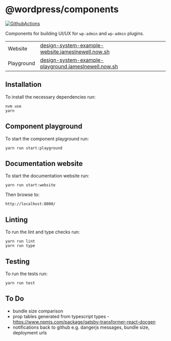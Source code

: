 # @wordpress/components

[![GithubActions](https://github.com/Automattic/wordpress-components/workflows/CI/badge.svg)](https://github.com/Automattic/wordpress-components/actions)

Components for building UI/UX for `wp-admin` and `wp-admin` plugins.

|            |                                                                                                                       |
| ---------- | --------------------------------------------------------------------------------------------------------------------- |
| Website    | [design-system-example-website.jameslnewell.now.sh](https://design-system-example-website.jameslnewell.now.sh/)       |
| Playground | [design-system-example-playground.jameslnewell.now.sh](https://design-system-example-playground.jameslnewell.now.sh/) |

## Installation

To install the necessary dependencies run:

```
nvm use
yarn
```

## Component playground

To start the component playground run:

```
yarn run start:playground
```

## Documentation website

To start the documentation website run:

```
yarn run start:website
```

Then browse to:

```
http://localhost:8000/
```

## Linting

To run the lint and type checks run:

```
yarn run lint
yarn run type
```

## Testing

To run the tests run:

```
yarn run test
```

## To Do

- bundle size comparison
- prop tables generated from typescript types - https://www.npmjs.com/package/gatsby-transformer-react-docgen
- notifications back to github e.g. dangerjs messages, bundle size, deployment urls

